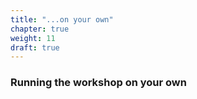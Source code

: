 ```yaml
---
title: "...on your own"
chapter: true
weight: 11
draft: true
---
```


### Running the workshop on your own

<!--

{{% notice warning %}}
Only complete this section if you are running the workshop on your own. If you are at an AWS hosted event (such as re:Invent, Kubecon, Immersion Day, etc), go to [Start the workshop at an AWS event](../aws_event/).
{{% /notice %}}

{{% children %}}

-->